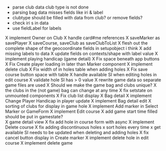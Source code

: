 - parse club data club type is not done
- parsing bag data misses fields like iri & label
- clubtype should be filled with data from club? or remove fields? 
- check iri s in data
- use fieldLabel for labels

X implement Owner on Club
X handle card#me references
X saveMarker as savePlayer
X saveCourse, saveClub as saveClubToList
X flesh out the complete shape of the geocoordinate fields in setupobject i think
X add missing labels to data
X update fields on contexts/shape with  label value
X implement playing handicap (game detail)
X Fix space beneath app buttons
X Fix Create player loading in later than Marker component
X implement delete club
X Fix width of in holes table when adding holes
X Fix save course button space with table
X handle available SI when editing holes in edit course 
    X validate hole SI has > 0 value
X rewrite game data so separate game files are used
X Should we make the game bag and clubs unique?
    X the clubs in the (not game) bag can change at any time 
X fix setstate on unmounted components
X Fix club list display
X Bag detail
X implement Change Player Handicap in player update
X implement Bag detail edit
X sorting of clubs for display in game hole
X implement Add marker in Select Marker or GameForm
X implement Edit course
X add game start time filled should be put in gamestate?  
X game detail view
X fix add hole in course form with async 
X implement Delete course
X fix adding discontinuous holes
  x sort holes every time
  x get available SI needs to be updated when deleting and adding holes 
X fix cancel button display in Create marker
X implement delete hole in edit course
X implement delete game
